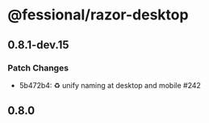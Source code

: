 # @fessional/razor-desktop

## 0.8.1-dev.15

### Patch Changes

- 5b472b4: ♻️ unify naming at desktop and mobile #242

## 0.8.0
